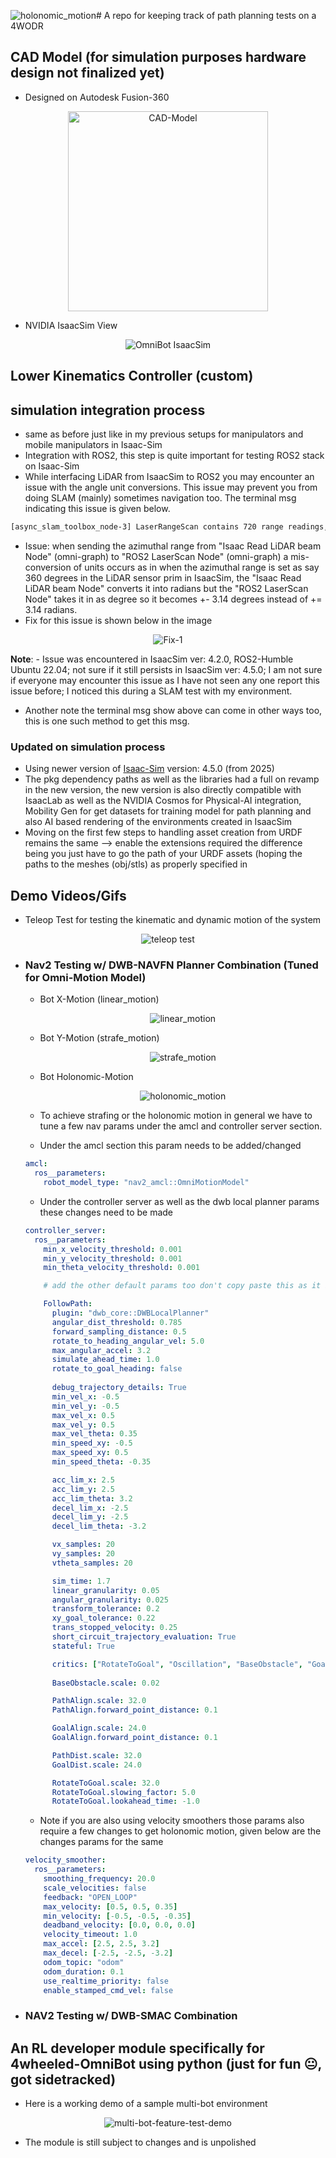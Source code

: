 ![holonomic_motion](https://github.com/user-attachments/assets/c8efc7be-0c97-4a1c-966b-67425ff60385)# A repo for keeping track of path planning tests on a 4WODR

## CAD Model (for simulation purposes hardware design not finalized yet)

- Designed on Autodesk Fusion-360
<div align="center">
  <img src="https://github.com/user-attachments/assets/9665e8e7-e29e-4002-96fb-ba597ee87805" alt="CAD-Model" height="320">
</div>

- NVIDIA IsaacSim View
<div align="center">
  <img src="https://github.com/user-attachments/assets/2b375081-0e96-4112-92a6-ad9d69afaf21" alt="OmniBot IsaacSim">
</div>

## Lower Kinematics Controller (custom)

## simulation integration process
- same as before just like in my previous setups for manipulators and mobile manipulators in Isaac-Sim
- Integration with ROS2,  this step is quite important for testing ROS2 stack on Isaac-Sim
- While interfacing LiDAR from IsaacSim to ROS2 you may encounter an issue with the angle unit conversions. This issue may prevent you from doing SLAM (mainly) sometimes navigation too. The terminal msg indicating this issue is given below.

``` bash
[async_slam_toolbox_node-3] LaserRangeScan contains 720 range readings, expected 14
```

- Issue: when sending the azimuthal range from "Isaac Read LiDAR beam Node" (omni-graph) to "ROS2 LaserScan Node" (omni-graph) a mis-conversion of units occurs as in when the azimuthal range is set as say 360 degrees in the LiDAR sensor prim in IsaacSim, the "Isaac Read LiDAR beam Node" converts it into radians but the "ROS2 LaserScan Node" takes it in as degree so it becomes +- 3.14 degrees instead of += 3.14 radians.
- Fix for this issue is shown below in the image

<div align="center">
  <img src="https://github.com/user-attachments/assets/4e48c5b6-1c84-4c0b-89b2-dd49a036cb00" alt="Fix-1">
</div>

**Note**:  - Issue was encountered in IsaacSim ver: 4.2.0, ROS2-Humble Ubuntu 22.04; not sure if it still persists in IsaacSim ver: 4.5.0; I am not sure if everyone may encounter this issue as I have not seen any one report this issue before; I noticed this during a SLAM test with my environment.
  - Another note the terminal msg show above can come in other ways too, this is one such method to get this msg.


### Updated on simulation process
- Using newer version of [Isaac-Sim](https://docs.isaacsim.omniverse.nvidia.com/latest/installation/requirements.html) version: 4.5.0 (from 2025)
- The pkg dependency paths as well as the libraries had a full on revamp in the new version, the new version is also directly compatible with IsaacLab as well as the NVIDIA Cosmos for Physical-AI integration, Mobility Gen for get datasets for training model for path planning and also AI based rendering of the environments created in IsaacSim
- Moving on the first few steps to handling asset creation from URDF remains the same --> enable the extensions required the difference being you just have to go the path of your URDF assets (hoping the paths to the meshes (obj/stls) as properly specified in 


## Demo Videos/Gifs

- Teleop Test for testing the kinematic and dynamic motion of the system 
<div align="center">
  <img src="https://github.com/user-attachments/assets/c38af580-9c29-49cf-a4d7-2dde2743a6a3" alt="teleop test">
</div>

- ### Nav2 Testing w/ DWB-NAVFN Planner Combination (Tuned for Omni-Motion Model)

  - Bot X-Motion (linear_motion)
    <div align="center">
      <img src="https://github.com/user-attachments/assets/a00cf2be-1857-4491-9415-c1ecd66b9d03" alt="linear_motion">
    </div>

  - Bot Y-Motion (strafe_motion)
    <div align="center">
     <img src="https://github.com/user-attachments/assets/77bf3863-7099-4e29-9ece-14140c710ea8" alt="strafe_motion">
    </div>

  - Bot Holonomic-Motion
    <div align="center">
     <img src="https://github.com/user-attachments/assets/5edfca49-4f8a-4bbd-8fc8-4f7a64a72c06" alt="holonomic_motion">
    </div>


  - To achieve strafing or the holonomic motion in general we have to tune a few nav params under the amcl and controller server section.
  - Under the amcl section this param needs to be added/changed
  ``` yaml
  amcl:
    ros__parameters:
      robot_model_type: "nav2_amcl::OmniMotionModel"
  ```

  - Under the controller server as well as the dwb local planner params these changes need to be made
  ``` yaml
  controller_server:
    ros__parameters:
      min_x_velocity_threshold: 0.001 
      min_y_velocity_threshold: 0.001
      min_theta_velocity_threshold: 0.001
  
      # add the other default params too don't copy paste this as it is 
  
      FollowPath:
        plugin: "dwb_core::DWBLocalPlanner"
        angular_dist_threshold: 0.785
        forward_sampling_distance: 0.5
        rotate_to_heading_angular_vel: 5.0
        max_angular_accel: 3.2
        simulate_ahead_time: 1.0
        rotate_to_goal_heading: false
        
        debug_trajectory_details: True
        min_vel_x: -0.5
        min_vel_y: -0.5
        max_vel_x: 0.5
        max_vel_y: 0.5
        max_vel_theta: 0.35
        min_speed_xy: -0.5
        max_speed_xy: 0.5
        min_speed_theta: -0.35
  
        acc_lim_x: 2.5
        acc_lim_y: 2.5
        acc_lim_theta: 3.2
        decel_lim_x: -2.5
        decel_lim_y: -2.5
        decel_lim_theta: -3.2
  
        vx_samples: 20
        vy_samples: 20
        vtheta_samples: 20
  
        sim_time: 1.7
        linear_granularity: 0.05
        angular_granularity: 0.025
        transform_tolerance: 0.2
        xy_goal_tolerance: 0.22
        trans_stopped_velocity: 0.25
        short_circuit_trajectory_evaluation: True
        stateful: True
  
        critics: ["RotateToGoal", "Oscillation", "BaseObstacle", "GoalAlign", "PathAlign", "PathDist", "GoalDist"]
        
        BaseObstacle.scale: 0.02
  
        PathAlign.scale: 32.0
        PathAlign.forward_point_distance: 0.1
  
        GoalAlign.scale: 24.0
        GoalAlign.forward_point_distance: 0.1
  
        PathDist.scale: 32.0
        GoalDist.scale: 24.0
  
        RotateToGoal.scale: 32.0
        RotateToGoal.slowing_factor: 5.0
        RotateToGoal.lookahead_time: -1.0
  
  ```
  
    
  - Note if you are also using velocity smoothers those params also require a few changes to get holonomic motion, given below are the changes params for the same
  ``` yaml
  velocity_smoother:
    ros__parameters:
      smoothing_frequency: 20.0
      scale_velocities: false
      feedback: "OPEN_LOOP"
      max_velocity: [0.5, 0.5, 0.35]
      min_velocity: [-0.5, -0.5, -0.35]
      deadband_velocity: [0.0, 0.0, 0.0]
      velocity_timeout: 1.0
      max_accel: [2.5, 2.5, 3.2]
      max_decel: [-2.5, -2.5, -3.2]
      odom_topic: "odom"
      odom_duration: 0.1
      use_realtime_priority: false
      enable_stamped_cmd_vel: false
  ```

- ### NAV2 Testing w/ DWB-SMAC Combination





## An RL developer module specifically for 4wheeled-OmniBot using python (just for fun 😐, got sidetracked)  

- Here is a working demo of a sample multi-bot environment 

<div align="center">
  <img src="https://github.com/user-attachments/assets/a90cd675-712b-48ba-964b-8ab58b674637" alt="multi-bot-feature-test-demo">
</div>

- The module is still subject to changes and is unpolished 

